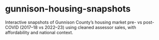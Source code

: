 # gunnison-housing-snapshots
Interactive snapshots of Gunnison County’s housing market pre- vs post-COVID (2017–18 vs 2022–23) using cleaned assessor sales, with affordability and national context.
